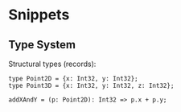 # Snippets

## Type System

Structural types (records):

```
type Point2D = {x: Int32, y: Int32};
type Point3D = {x: Int32, y: Int32, z: Int32};
```

```
addXAndY = (p: Point2D): Int32 => p.x + p.y;
```
